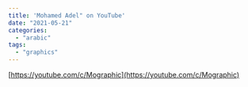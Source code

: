```yaml
---
title: 'Mohamed Adel" on YouTube'
date: "2021-05-21"
categories:
  - "arabic"
tags:
  - "graphics"
---
```


[https://youtube.com/c/Mographic](https://youtube.com/c/Mographic)
